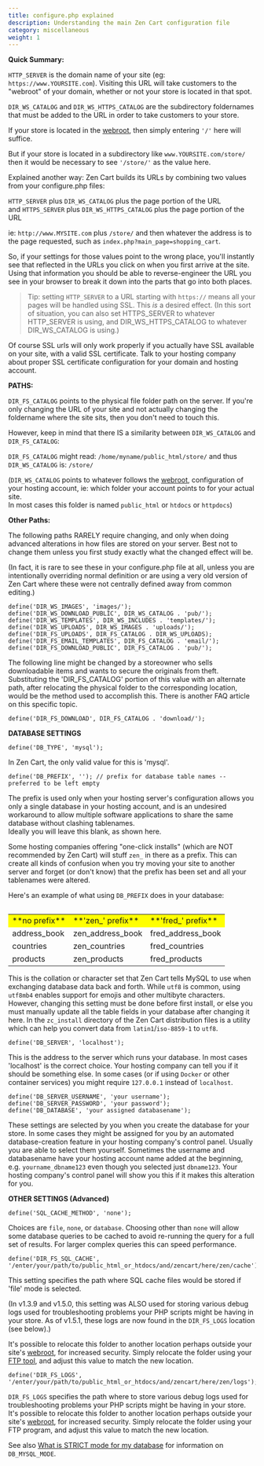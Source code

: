 ```yaml
---
title: configure.php explained 
description: Understanding the main Zen Cart configuration file
category: miscellaneous
weight: 1 
---
```



**Quick Summary:**

`HTTP_SERVER` is the domain name of your site (eg: `https://www.YOURSITE.com`). Visiting this URL will take customers to the "webroot" of your domain, whether or not your store is located in that spot.  

`DIR_WS_CATALOG` and `DIR_WS_HTTPS_CATALOG` are the subdirectory foldernames that must be added to the URL in order to take customers to your store. 

If your store is located in the [webroot](/user/first_steps/how_do_i_install#what-is-my-webroot), then simply entering `'/'` here will suffice. 

But if your store is located in a subdirectory like `www.YOURSITE.com/store/` then it would be necessary to see `'/store/'` as the value here.  

Explained another way: Zen Cart builds its URLs by combining two values from your configure.php files: 

`HTTP_SERVER` plus `DIR_WS_CATALOG` plus the page portion of the URL  
and
`HTTPS_SERVER` plus `DIR_WS_HTTPS_CATALOG` plus the page portion of the URL  

ie: `http://www.MYSITE.com` plus `/store/` and then whatever the address is to the page requested, such as `index.php?main_page=shopping_cart`.

So, if your settings for those values point to the wrong place, you'll instantly see that reflected in the URLs you click on when you first arrive at the site. Using that information you should be able to reverse-engineer the URL you see in your browser to break it down into the parts that go into both places.  
  
> Tip: setting `HTTP_SERVER` to a URL starting with `https://` means all your pages will be handled using SSL. This *is* a desired effect.  (In this sort of situation, you can also set HTTPS_SERVER to whatever HTTP_SERVER is using, and DIR_WS_HTTPS_CATALOG to whatever DIR_WS_CATALOG is using.)

Of course SSL urls will only work properly if you actually have SSL available on your site, with a valid SSL certificate. Talk to your hosting company about proper SSL certificate configuration for your domain and hosting account.


**PATHS:**  

`DIR_FS_CATALOG` points to the physical file folder path on the server. If you're only changing the URL of your site and not actually changing the foldername where the site sits, then you don't need to touch this.  

However, keep in mind that there IS a similarity between `DIR_WS_CATALOG` and `DIR_FS_CATALOG`:  

`DIR_FS_CATALOG` might read: `/home/myname/public_html/store/` 
and thus `DIR_WS_CATALOG` is: `/store/`

(`DIR_WS_CATALOG` points to whatever follows the [webroot](/user/first_steps/how_do_i_install#what-is-my-webroot), configuration of your hosting account, 
ie: which folder your account points to for your actual site.  
In most cases this folder is named `public_html` or `htdocs` or `httpdocs`)  

**Other Paths:**

The following paths RARELY require changing, and only when doing advanced alterations in how files are stored on your server. Best not to change them unless you first study exactly what the changed effect will be.

(In fact, it is rare to see these in your configure.php file at all, unless you are intentionally overriding normal definition or are using a very old version of Zen Cart where these were not centrally defined away from common editing.)

```
define('DIR_WS_IMAGES', 'images/');  
define('DIR_WS_DOWNLOAD_PUBLIC', DIR_WS_CATALOG . 'pub/');  
define('DIR_WS_TEMPLATES', DIR_WS_INCLUDES . 'templates/');  
define('DIR_WS_UPLOADS', DIR_WS_IMAGES . 'uploads/');  
define('DIR_FS_UPLOADS', DIR_FS_CATALOG . DIR_WS_UPLOADS);  
define('DIR_FS_EMAIL_TEMPLATES', DIR_FS_CATALOG . 'email/');  
define('DIR_FS_DOWNLOAD_PUBLIC', DIR_FS_CATALOG . 'pub/');  
```

The following line might be changed by a storeowner who sells downloadable items and wants to secure the originals from theft. Substituting the 'DIR_FS_CATALOG' portion of this value with an alternate path, after relocating the physical folder to the corresponding location, would be the method used to accomplish this. There is another FAQ article on this specific topic.  

`define('DIR_FS_DOWNLOAD', DIR_FS_CATALOG . 'download/');`


**DATABASE SETTINGS**  
```
define('DB_TYPE', 'mysql');  
```
In Zen Cart, the only valid value for this is 'mysql'.  

```
define('DB_PREFIX', ''); // prefix for database table names -- preferred to be left empty  
```
The prefix is used only when your hosting server's configuration allows you only a single database in your hosting account, and is an undesired workaround to allow multiple software applications to share the same database without clashing tablenames.  
Ideally you will leave this blank, as shown here.  

Some hosting companies offering "one-click installs" (which are NOT recommended by Zen Cart) will stuff `zen_` in there as a prefix. This can create all kinds of confusion when you try moving your site to another server and forget (or don't know) that the prefix has been set and all your tablenames were altered.  

Here's an example of what using `DB_PREFIX` does in your database:  

<table width="400" align="left" class="cms_table">

<tbody>

<tr valign="top" class="cms_table_tr" style="background-color: yellow">

<td class="cms_table_td">**no prefix**</td>

<td class="cms_table_td">**'zen_' prefix**</td>

<td class="cms_table_td">**'fred_' prefix**</td>

</tr>

<tr valign="top" class="cms_table_tr">

<td class="cms_table_td">address_book</td>

<td class="cms_table_td">zen_address_book</td>

<td class="cms_table_td">fred_address_book</td>

</tr>

<tr valign="top" class="cms_table_tr">

<td class="cms_table_td">countries</td>

<td class="cms_table_td">zen_countries</td>

<td class="cms_table_td">fred_countries</td>

</tr>

<tr valign="top" class="cms_table_tr">

<td class="cms_table_td">products</td>

<td class="cms_table_td">zen_products</td>

<td class="cms_table_td">fred_products</td>

</tr>

</tbody>

</table>


```
define('DB_CHARSET', 'utf8');  
```

This is the collation or character set that Zen Cart tells MySQL to use when exchanging database data back and forth.
While `utf8` is common, using `utf8mb4` enables support for emojis and other multibyte characters. 
However, changing this setting must be done before first install, or else you must manually update all the table fields in your database after changing it here. In the `zc_install` directory of the Zen Cart distribution files is a utility which can help you convert data from `latin1`/`iso-8859-1` to `utf8`. 

```
define('DB_SERVER', 'localhost');  
```

This is the address to the server which runs your database. In most cases 'localhost' is the correct choice. Your hosting company can tell you if it should be something else. In some cases (or if using `Docker` or other container services) you might require `127.0.0.1` instead of `localhost`.

```
define('DB_SERVER_USERNAME', 'your username');  
define('DB_SERVER_PASSWORD', 'your password');  
define('DB_DATABASE', 'your assigned databasename');  
```

These settings are selected by you when you create the database for your store. In some cases they might be assigned for you by an automated database-creation feature in your hosting company's control panel. Usually you are able to select them yourself. Sometimes the username and databasename have your hosting account name added at the beginning, e.g. `yourname_dbname123` even though you selected just `dbname123`. Your hosting company's control panel will show you this if it makes this alteration for you.

**OTHER SETTINGS (Advanced)**  

```
define('SQL_CACHE_METHOD', 'none');  
```
Choices are `file`, `none`, or `database`. Choosing other than `none` will allow some database queries to be cached to avoid re-running the query for a full set of results. For larger complex queries this can speed performance.

```
define('DIR_FS_SQL_CACHE', '/enter/your/path/to/public_html_or_htdocs/and/zencart/here/zen/cache');  
```

This setting specifies the path where SQL cache files would be stored if 'file' mode is selected. 

(In v1.3.9 and v1.5.0, this setting was ALSO used for storing various debug logs used for troubleshooting problems your PHP scripts might be having in your store. As of v1.5.1, these logs are now found in the `DIR_FS_LOGS` location (see below).)

It's possible to relocate this folder to another location perhaps outside your site's [webroot](/user/first_steps/how_do_i_install#what-is-my-webroot), for increased security. 
Simply relocate the folder using your [FTP tool](/user/first_steps/useful_tools/#ftp-tools), and adjust this value to match the new location.  

```
define('DIR_FS_LOGS', '/enter/your/path/to/public_html_or_htdocs/and/zencart/here/zen/logs');  
```

`DIR_FS_LOGS` specifies the path where to store various debug logs used for troubleshooting problems your PHP scripts might be having in your store.
It's possible to relocate this folder to another location perhaps outside your site's [webroot](/user/first_steps/how_do_i_install#what-is-my-webroot), for increased security. 
Simply relocate the folder using your FTP program, and adjust this value to match the new location.  

See also [What is STRICT mode for my database](/user/troubleshooting/db_strict_mode/) for information on `DB_MYSQL_MODE`. 

